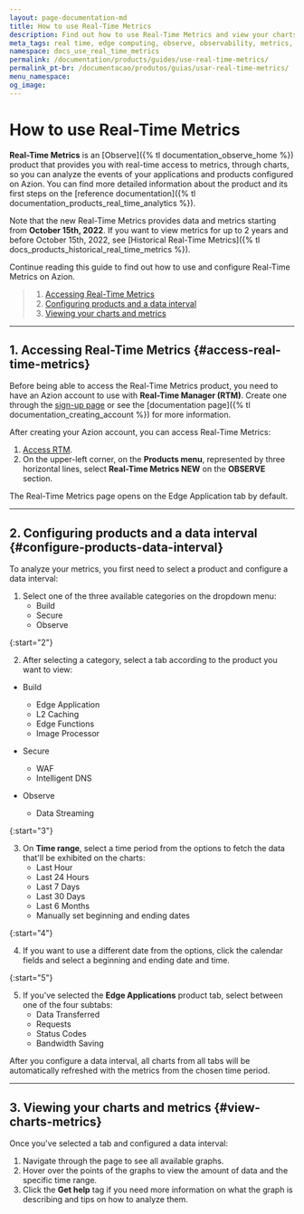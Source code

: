 ```yaml
---
layout: page-documentation-md
title: How to use Real-Time Metrics
description: Find out how to use Real-Time Metrics and view your charts on Azion.
meta_tags: real time, edge computing, observe, observability, metrics, data, events, security
namespace: docs_use_real_time_metrics
permalink: /documentation/products/guides/use-real-time-metrics/
permalink_pt-br: /documentacao/produtos/guias/usar-real-time-metrics/
menu_namespace: 
og_image: 
---
```


# How to use Real-Time Metrics

**Real-Time Metrics** is an [Observe]({% tl documentation_observe_home %}) product that provides you with real-time access to metrics, through charts, so you can analyze the events of your applications and products configured on Azion. You can find more detailed information about the product and its first steps on the [reference documentation]({% tl documentation_products_real_time_analytics %}).

Note that the new Real-Time Metrics provides data and metrics starting from **October 15th, 2022**. If you want to view metrics for up to 2 years and before October 15th, 2022, see [Historical Real-Time Metrics]({% tl docs_products_historical_real_time_metrics %}).

Continue reading this guide to find out how to use and configure Real-Time Metrics on Azion.

> 1. [Accessing Real-Time Metrics](#access-real-time-metrics)
> 2. [Configuring products and a data interval](#configure-products-data-interval)
> 3. [Viewing your charts and metrics](#view-charts-metrics)

---

## 1. Accessing Real-Time Metrics {#access-real-time-metrics}

Before being able to access the Real-Time Metrics product, you need to have an Azion account to use with **Real-Time Manager (RTM)**. Create one through the [sign-up page](https://manager.azion.com/signup/) or see the [documentation page]({% tl documentation_creating_account %}) for more information.

After creating your Azion account, you can access Real-Time Metrics:

1. [Access RTM](https://manager.azion.com/).
2. On the upper-left corner, on the **Products menu**, represented by three horizontal lines, select **Real-Time Metrics NEW** on the **OBSERVE** section.

The Real-Time Metrics page opens on the Edge Application tab by default.

---

## 2. Configuring products and a data interval {#configure-products-data-interval}

To analyze your metrics, you first need to select a product and configure a data interval:

1. Select one of the three available categories on the dropdown menu:
    - Build
    - Secure
    - Observe

{:start="2"}

2. After selecting a category, select a tab according to the product you want to view:

-  Build
    - Edge Application
    - L2 Caching
    - Edge Functions
    - Image Processor

- Secure
    - WAF
    - Intelligent DNS

- Observe
    - Data Streaming

{:start="3"}

3. On **Time range**, select a time period from the options to fetch the data that'll be exhibited on the charts:
    - Last Hour
    - Last 24 Hours
    - Last 7 Days
    - Last 30 Days
    - Last 6 Months
    - Manually set beginning and ending dates

{:start="4"}

4. If you want to use a different date from the options, click the calendar fields and select a beginning and ending date and time.

{:start="5"}

5. If you've selected the **Edge Applications** product tab, select between one of the four subtabs:
    - Data Transferred
    - Requests
    - Status Codes
    - Bandwidth Saving

After you configure a data interval, all charts from all tabs will be automatically refreshed with the metrics from the chosen time period.

---

## 3. Viewing your charts and metrics {#view-charts-metrics}

Once you've selected a tab and configured a data interval:

1. Navigate through the page to see all available graphs.
2. Hover over the points of the graphs to view the amount of data and the specific time range.
3. Click the **Get help** tag if you need more information on what the graph is describing and tips on how to analyze them.
